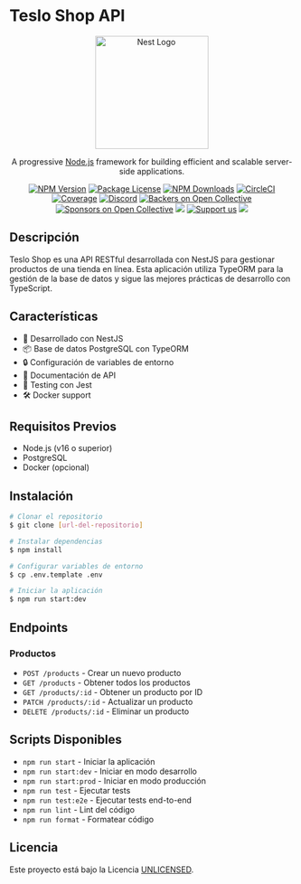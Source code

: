 # Teslo Shop API

<p align="center">
  <a href="http://nestjs.com/" target="blank"><img src="https://nestjs.com/img/logo-small.svg" width="200" alt="Nest Logo" /></a>
</p>

[circleci-image]: https://img.shields.io/circleci/build/github/nestjs/nest/master?token=abc123def456
[circleci-url]: https://circleci.com/gh/nestjs/nest

  <p align="center">A progressive <a href="http://nodejs.org" target="_blank">Node.js</a> framework for building efficient and scalable server-side applications.</p>
    <p align="center">
<a href="https://www.npmjs.com/~nestjscore" target="_blank"><img src="https://img.shields.io/npm/v/@nestjs/core.svg" alt="NPM Version" /></a>
<a href="https://www.npmjs.com/~nestjscore" target="_blank"><img src="https://img.shields.io/npm/l/@nestjs/core.svg" alt="Package License" /></a>
<a href="https://www.npmjs.com/~nestjscore" target="_blank"><img src="https://img.shields.io/npm/dm/@nestjs/common.svg" alt="NPM Downloads" /></a>
<a href="https://circleci.com/gh/nestjs/nest" target="_blank"><img src="https://img.shields.io/circleci/build/github/nestjs/nest/master" alt="CircleCI" /></a>
<a href="https://coveralls.io/github/nestjs/nest?branch=master" target="_blank"><img src="https://coveralls.io/repos/github/nestjs/nest/badge.svg?branch=master#9" alt="Coverage" /></a>
<a href="https://discord.gg/G7Qnnhy" target="_blank"><img src="https://img.shields.io/badge/discord-online-brightgreen.svg" alt="Discord"/></a>
<a href="https://opencollective.com/nest#backer" target="_blank"><img src="https://opencollective.com/nest/backers/badge.svg" alt="Backers on Open Collective" /></a>
<a href="https://opencollective.com/nest#sponsor" target="_blank"><img src="https://opencollective.com/nest/sponsors/badge.svg" alt="Sponsors on Open Collective" /></a>
  <a href="https://paypal.me/kamilmysliwiec" target="_blank"><img src="https://img.shields.io/badge/Donate-PayPal-ff3f59.svg"/></a>
    <a href="https://opencollective.com/nest#sponsor"  target="_blank"><img src="https://img.shields.io/badge/Support%20us-Open%20Collective-41B883.svg" alt="Support us"></a>
  <a href="https://twitter.com/nestframework" target="_blank"><img src="https://img.shields.io/twitter/follow/nestframework.svg?style=social&label=Follow"></a>
</p>

## Descripción

Teslo Shop es una API RESTful desarrollada con NestJS para gestionar productos de una tienda en línea. Esta aplicación utiliza TypeORM para la gestión de la base de datos y sigue las mejores prácticas de desarrollo con TypeScript.

## Características

- 🚀 Desarrollado con NestJS
- 📦 Base de datos PostgreSQL con TypeORM
- 🔒 Configuración de variables de entorno
- 📝 Documentación de API
- 🧪 Testing con Jest
- 🛠️ Docker support

## Requisitos Previos

- Node.js (v16 o superior)
- PostgreSQL
- Docker (opcional)

## Instalación

```bash
# Clonar el repositorio
$ git clone [url-del-repositorio]

# Instalar dependencias
$ npm install

# Configurar variables de entorno
$ cp .env.template .env

# Iniciar la aplicación
$ npm run start:dev
```

## Endpoints

### Productos

- `POST /products` - Crear un nuevo producto
- `GET /products` - Obtener todos los productos
- `GET /products/:id` - Obtener un producto por ID
- `PATCH /products/:id` - Actualizar un producto
- `DELETE /products/:id` - Eliminar un producto

## Scripts Disponibles

- `npm run start` - Iniciar la aplicación
- `npm run start:dev` - Iniciar en modo desarrollo
- `npm run start:prod` - Iniciar en modo producción
- `npm run test` - Ejecutar tests
- `npm run test:e2e` - Ejecutar tests end-to-end
- `npm run lint` - Lint del código
- `npm run format` - Formatear código

## Licencia

Este proyecto está bajo la Licencia [UNLICENSED](LICENSE).